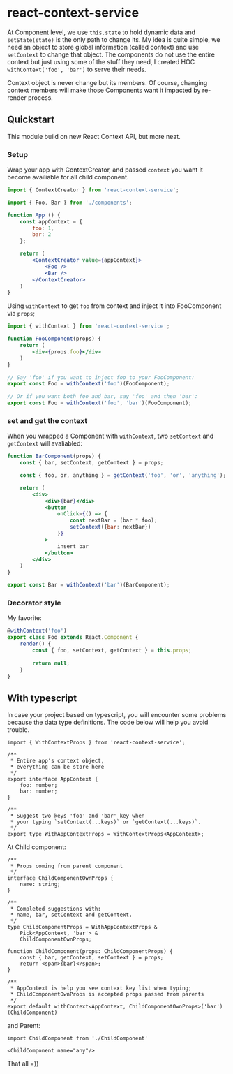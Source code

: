 # react-context-service

At Component level, we use `this.state` to hold dynamic data and `setState(state)` is the only path to change its. My idea is quite simple, we need an object to store global information (called context) and use `setContext` to change that object. The components do not use the entire context but just using some of the stuff they need, I created HOC `withContext('foo', 'bar')` to serve their needs.

Context object is never change but its members. Of course, changing context members will make those Components want it impacted by re-render process.

## Quickstart
This module build on new React Context API, but more neat.

### Setup
Wrap your app with ContextCreator, and passed `context` you want it become availiable for all child component.

```jsx
import { ContextCreator } from 'react-context-service';

import { Foo, Bar } from './components';

function App () {
    const appContext = {
        foo: 1,
        bar: 2
    };

    return (
        <ContextCreator value={appContext}>
            <Foo />
            <Bar />
        </ContextCreator>
    )
}
```

Using `withContext` to get `foo` from context and inject it into FooComponent via `props`;

```jsx
import { withContext } from 'react-context-service';

function FooComponent(props) {
    return (
        <div>{props.foo}</div>
    )
}

// Say 'foo' if you want to inject foo to your FooComponent:
export const Foo = withContext('foo')(FooComponent);

// Or if you want both foo and bar, say 'foo' and then 'bar':
export const Foo = withContext('foo', 'bar')(FooComponent);
```

### set and get the context

When you wrapped a Component with `withContext`, two `setContext` and `getContext` will avaliabled:

```jsx
function BarComponent(props) {
    const { bar, setContext, getContext } = props;

    const { foo, or, anything } = getContext('foo', 'or', 'anything');

    return (
        <div>
            <div>{bar}</div>
            <button 
                onClick={() => {
                    const nextBar = (bar * foo);
                    setContext({bar: nextBar})
                }}
            >
                insert bar
            </button>
        </div>
    )
}

export const Bar = withContext('bar')(BarComponent);
```

### Decorator style

My favorite:

```jsx
@withContext('foo')
export class Foo extends React.Component {
    render() {
        const { foo, setContext, getContext } = this.props;
        
        return null;
    }
}
```

## With typescript

In case your project based on typescript, you will encounter some problems because the data type definitions.
The code below will help you avoid trouble.

```tsx
import { WithContextProps } from 'react-context-service';

/**
 * Entire app's context object,
 * everything can be store here
 */
export interface AppContext {
    foo: number;
    bar: number;
}

/**
 * Suggest two keys 'foo' and 'bar' key when
 * your typing `setContext(...keys)` or `getContext(...keys)`.
 */
export type WithAppContextProps = WithContextProps<AppContext>;
```

At Child component:

```tsx
/**
 * Props coming from parent component
 */
interface ChildComponentOwnProps {
    name: string;
}

/**
 * Completed suggestions with:
 * name, bar, setContext and getContext.
 */
type ChildComponentProps = WithAppContextProps &
    Pick<AppContext, 'bar'> &
    ChildComponentOwnProps;

function ChildComponent(props: ChildComponentProps) {
    const { bar, getContext, setContext } = props;
    return <span>{bar}</span>;
}

/**
 * AppContext is help you see context key list when typing;
 * ChildComponentOwnProps is accepted props passed from parents
 */
export default withContext<AppContext, ChildComponentOwnProps>('bar')(ChildComponent)
```

and Parent:

```tsx
import ChildComponent from './ChildComponent'

<ChildComponent name="any"/>
```

That all =))